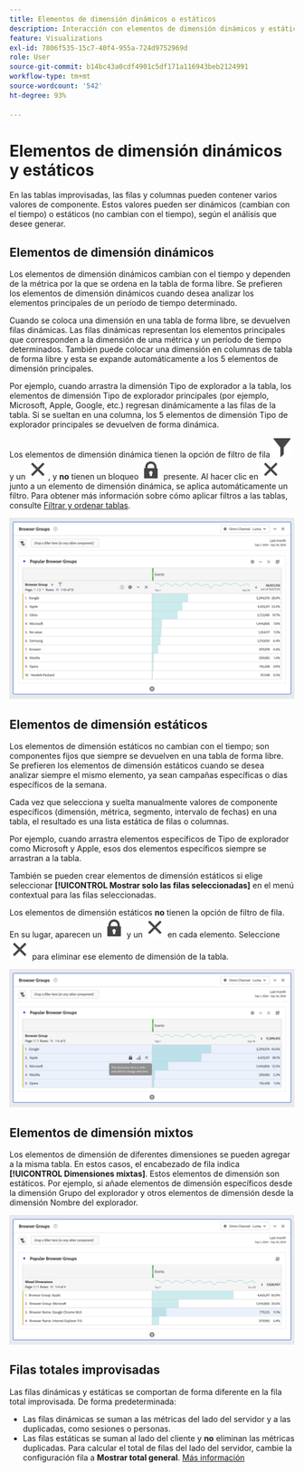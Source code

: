 ```yaml
---
title: Elementos de dimensión dinámicos o estáticos
description: Interacción con elementos de dimensión dinámicos y estáticos en tablas
feature: Visualizations
exl-id: 7806f535-15c7-40f4-955a-724d9752969d
role: User
source-git-commit: b14bc43a0cdf4901c5df171a116943beb2124991
workflow-type: tm+mt
source-wordcount: '542'
ht-degree: 93%

---
```


# Elementos de dimensión dinámicos y estáticos

En las tablas improvisadas, las filas y columnas pueden contener varios valores de componente. Estos valores pueden ser dinámicos (cambian con el tiempo) o estáticos (no cambian con el tiempo), según el análisis que desee generar.

## Elementos de dimensión dinámicos

Los elementos de dimensión dinámicos cambian con el tiempo y dependen de la métrica por la que se ordena en la tabla de forma libre. Se prefieren los elementos de dimensión dinámicos cuando desea analizar los elementos principales de un período de tiempo determinado.

Cuando se coloca una dimensión en una tabla de forma libre, se devuelven filas dinámicas. Las filas dinámicas representan los elementos principales que corresponden a la dimensión de una métrica y un período de tiempo determinados. También puede colocar una dimensión en columnas de tabla de forma libre y esta se expande automáticamente a los 5 elementos de dimensión principales.

Por ejemplo, cuando arrastra la dimensión Tipo de explorador a la tabla, los elementos de dimensión Tipo de explorador principales (por ejemplo, Microsoft, Apple, Google, etc.) regresan dinámicamente a las filas de la tabla. Si se sueltan en una columna, los 5 elementos de dimensión Tipo de explorador principales se devuelven de forma dinámica.

Los elementos de dimensión dinámica tienen la opción de filtro de fila ![Filtro](/help/assets/icons/Filter.svg) y un ![Cierre](/help/assets/icons/Close.svg), y **no** tienen un bloqueo ![BloqueoCerrado](/help/assets/icons/LockClosed.svg) presente. <!--do they have the lock icon? --> Al hacer clic en ![Cerrar](/help/assets/icons/Close.svg) junto a un elemento de dimensión dinámica, se aplica automáticamente un filtro. Para obtener más información sobre cómo aplicar filtros a las tablas, consulte [Filtrar y ordenar tablas](/help/analysis-workspace/visualizations/freeform-table/filter-and-sort.md).


![Una tabla de forma libre que resalta el icono de filtro.](assets/dynamic-items.png)

## Elementos de dimensión estáticos

Los elementos de dimensión estáticos no cambian con el tiempo; son componentes fijos que siempre se devuelven en una tabla de forma libre. Se prefieren los elementos de dimensión estáticos cuando se desea analizar siempre el mismo elemento, ya sean campañas específicas o días específicos de la semana.

Cada vez que selecciona y suelta manualmente valores de componente específicos (dimensión, métrica, segmento, intervalo de fechas) en una tabla, el resultado es una lista estática de filas o columnas.

Por ejemplo, cuando arrastra elementos específicos de Tipo de explorador como Microsoft y Apple, esos dos elementos específicos siempre se arrastran a la tabla.

También se pueden crear elementos de dimensión estáticos si elige seleccionar **[!UICONTROL Mostrar solo las filas seleccionadas]** en el menú contextual para las filas seleccionadas.

Los elementos de dimensión estáticos **no** tienen la opción de filtro de fila. En su lugar, aparecen un ![BloqueoCerrado](/help/assets/icons/LockClosed.svg) y un ![Cerrar](/help/assets/icons/Close.svg) en cada elemento. Seleccione ![Cerrar](/help/assets/icons/Close.svg) para eliminar ese elemento de dimensión de la tabla.

![Una tabla de forma libre que muestra el tipo de explorador y la fila de Microsoft con un icono de candado. Nota: este elemento de dimensión es estático y no cambiará con el tiempo.](assets/static-items.png)

## Elementos de dimensión mixtos

Los elementos de dimensión de diferentes dimensiones se pueden agregar a la misma tabla. En estos casos, el encabezado de fila indica **[!UICONTROL Dimensiones mixtas]**. Estos elementos de dimensión son estáticos. Por ejemplo, si añade elementos de dimensión específicos desde la dimensión Grupo del explorador y otros elementos de dimensión desde la dimensión Nombre del explorador.

![Una tabla de forma libre que resalta la columna Dimensiones mixtas.](assets/mixed-dimensions.png)

## Filas totales improvisadas

Las filas dinámicas y estáticas se comportan de forma diferente en la fila total improvisada. De forma predeterminada:

* Las filas dinámicas se suman a las métricas del lado del servidor y a las duplicadas, como sesiones o personas.
* Las filas estáticas se suman al lado del cliente y **no** eliminan las métricas duplicadas. Para calcular el total de filas del lado del servidor, cambie la configuración fila a **Mostrar total general**. [Más información](/help/analysis-workspace/visualizations/freeform-table/workspace-totals.md)
